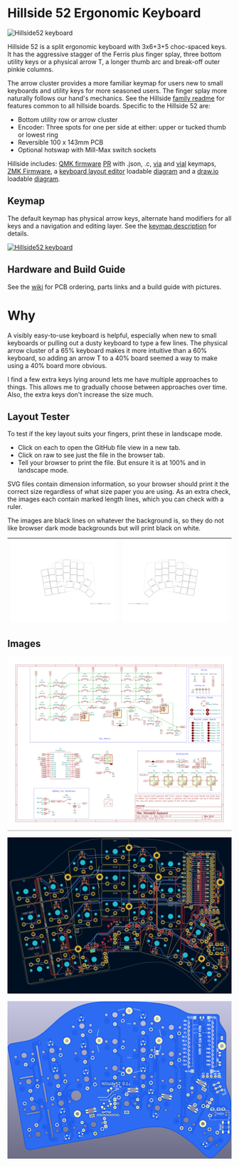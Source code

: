 # Hillside 52 Ergonomic Keyboard

![Hillside52 keyboard](https://github.com/mmccoyd/hillside/wiki/image/52/hill52_photo.png)

Hillside 52 is a split ergonomic keyboard with 3x6+3+5 choc-spaced keys.
It has the aggressive stagger of the Ferris plus
  finger splay, three bottom utility keys or a physical arrow T,
  a longer thumb arc and break-off outer pinkie columns.

The arrow cluster provides a more familiar keymap for users new to small keyboards and utility keys for more seasoned users.
The finger splay more naturally follows our hand's mechanics.
See the Hillside [family readme](../README.md) for features common to all hillside boards. Specific to the Hillside 52 are:

* Bottom utility row or arrow cluster
* Encoder: Three spots for one per side at either: upper or tucked thumb or lowest ring
* Reversible 100 x 143mm PCB
* Optional hotswap with Mill-Max switch sockets

Hillside includes:
 [QMK firmware](https://github.com/qmk/qmk_firmware/tree/master/keyboards/handwired/hillside) [PR](https://github.com/qmk/qmk_firmware/pull/17374) 
 with .json, .c, [via](https://github.com/mmccoyd/hillside/wiki/hill_52/via_config.json) and [vial](https://github.com/mmccoyd/vial-qmk/tree/hillside_52/keyboards/handwired/hillside/52/keymaps) keymaps,
 [ZMK Firmware](https://github.com/mmccoyd/zmk-config),
 a [keyboard layout editor](http://www.keyboard-layout-editor.com/) loadable [diagram](https://github.com/mmccoyd/hillside/wiki/hill_52/keyboard-layout-editor.json) 
 and a [draw.io](https://app.diagrams.net) loadable [diagram](https://github.com/mmccoyd/hillside/wiki/hill_52/drawio_keymap.png).


## Keymap

The default keymap has physical arrow keys, alternate hand modifiers for all keys and a navigation and editing layer. See the [keymap description](https://github.com/mmccoyd/hillside/wiki/Hillside%2052%20Keymap) for details.

[![Hillside52 keyboard](https://github.com/mmccoyd/hillside/wiki/image/52/keymap/hill52_summary.png)](https://github.com/mmccoyd/hillside/wiki/Hillside%2052%20Keymap)

## Hardware and Build Guide

See the [wiki](https://github.com/mmccoyd/hillside/wiki)
  for PCB ordering, parts links and a build guide with pictures.

# Why

A visibly easy-to-use keyboard is helpful, especially when new to small keyboards or pulling out a dusty keyboard to type a few lines.
The physical arrow cluster of a 65% keyboard makes it more intuitive than a 60% keyboard, so adding an arrow T to a 40% board seemed a way to make using a 40% board more obvious.

I find a few extra keys lying around lets me have multiple approaches to things. This allows me to gradually choose between approaches over time.
Also, the extra keys don't increase the size much.


## Layout Tester
To test if the key layout suits your fingers,
 print these in landscape mode. 
 
  - Click on each to open the GitHub file view in a new tab. 
  - Click on raw to see just the file in the browser tab.
  - Tell your browser to print the file. But ensure it is at 100% and in landscape mode.
  
SVG files contain dimension information, so your browser should print it the correct size regardless of what size paper you are using.
As an extra check, the images each contain marked length lines, which you can check with a ruler.

The images are black lines on whatever the background is, so they do not like browser dark mode backgrounds but will print black on white.

| ![switches](doc/image/hill52_switches_left.svg "Switch Layout Left") | ![switches](doc/image/hill52_switches_right.svg "Switch Layout Right") |
|---|---|


## Images

<div style="background-color:#DCDCDC;">

![Schematic](doc/image/hill52_schematic.svg "Schematic")
</div>

![pcb](doc/image/hill52_pcb.png "PCB")

![render](doc/image/hill52_pcb_render.png "Front Render")

